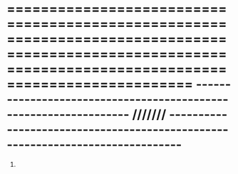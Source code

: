 ========================================================================================================================================================
----------------------------------------------------------------- /////// ------------------------------------------------------------------------------
========================================================================================================================================================

1.